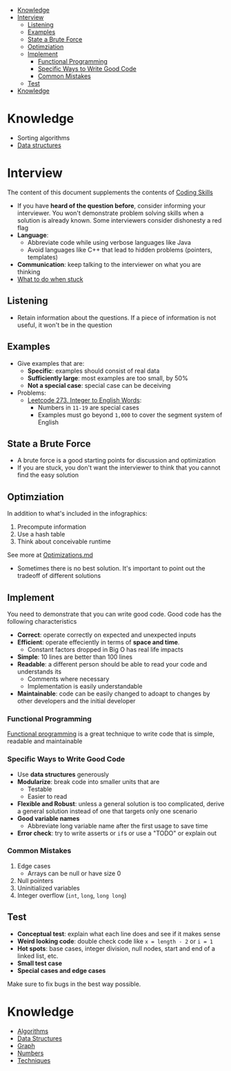 - [Knowledge](#knowledge)
- [Interview](#interview)
  - [Listening](#listening)
  - [Examples](#examples)
  - [State a Brute Force](#state-a-brute-force)
  - [Optimziation](#optimziation)
  - [Implement](#implement)
    - [Functional Programming](#functional-programming)
    - [Specific Ways to Write Good Code](#specific-ways-to-write-good-code)
    - [Common Mistakes](#common-mistakes)
  - [Test](#test)
- [Knowledge](#knowledge-1)

# Knowledge

- Sorting algorithms
- [Data structures](data-structures/README.md)

# Interview

The content of this document supplements the contents of
[Coding Skills](CodingSkills.pdf)

- If you have **heard of the question before**, consider informing your
  interviewer. You won't demonstrate problem solving skills when a solution is
  already known. Some interviewers consider dishonesty a red flag
- **Language**:
  - Abbreviate code while using verbose languages like Java
  - Avoid languages like C++ that lead to hidden problems (pointers, templates)
- **Communication**: keep talking to the interviewer on what you are thinking
- [What to do when stuck](try/README.md)

## Listening

- Retain information about the questions. If a piece of information is not
  useful, it won't be in the question

## Examples

- Give examples that are:
  - **Specific**: examples should consist of real data
  - **Sufficiently large**: most examples are too small, by 50%
  - **Not a special case**: special case can be deceiving
- Problems:
  - [Leetcode 273. Integer to English Words](https://leetcode.com/problems/integer-to-english-words/):
    - Numbers in `11-19` are special cases
    - Examples must go beyond `1,000` to cover the segment system of English

## State a Brute Force

- A brute force is a good starting points for discussion and optimization
- If you are stuck, you don't want the interviewer to think that you cannot find
  the easy solution

## Optimziation

In addition to what's included in the infographics:

1. Precompute information
2. Use a hash table
3. Think about conceivable runtime

See more at [Optimizations.md](optimizations/README.md)

- Sometimes there is no best solution. It's important to point out the tradeoff
  of different solutions

## Implement

You need to demonstrate that you can write good code. Good code has the
following characteristics

- **Correct**: operate correctly on expected and unexpected inputs
- **Efficient**: operate effeciently in terms of **space and time**.
  - Constant factors dropped in Big O has real life impacts
- **Simple**: 10 lines are better than 100 lines
- **Readable**: a different person should be able to read your code and
  understands its
  - Comments where necessary
  - Implementation is easily understandable
- **Maintainable**: code can be easily changed to adoapt to changes by other
  developers and the initial developer

### Functional Programming

[Functional programming](functional/README.md) is a great technique to write
code that is simple, readable and maintainable

### Specific Ways to Write Good Code

- Use **data structures** generously
- **Modularize**: break code into smaller units that are
  - Testable
  - Easier to read
- **Flexible and Robust**: unless a general solution is too complicated, derive
  a general solution instead of one that targets only one scenario
- **Good variable names**
  - Abbreviate long variable name after the first usage to save time
- **Error check**: try to write asserts or `if`s or use a "TODO" or explain out

### Common Mistakes

1. Edge cases
   - Arrays can be null or have size 0
2. Null pointers
3. Uninitialized variables
4. Integer overflow (`int`, `long`, `long long`)

## Test

- **Conceptual test**: explain what each line does and see if it makes sense
- **Weird looking code**: double check code like `x = length - 2` or `i = 1`
- **Hot spots**: base cases, integer division, null nodes, start and end of a
  linked list, etc.
- **Small test case**
- **Special cases and edge cases**

Make sure to fix bugs in the best way possible.

# Knowledge

- [Algorithms](algorithms/README.md)
- [Data Structures](data-structures/README.md)
- [Graph](graphs/README.md)
- [Numbers](numbers/README.md)
- [Techniques](techniques/README.md)
